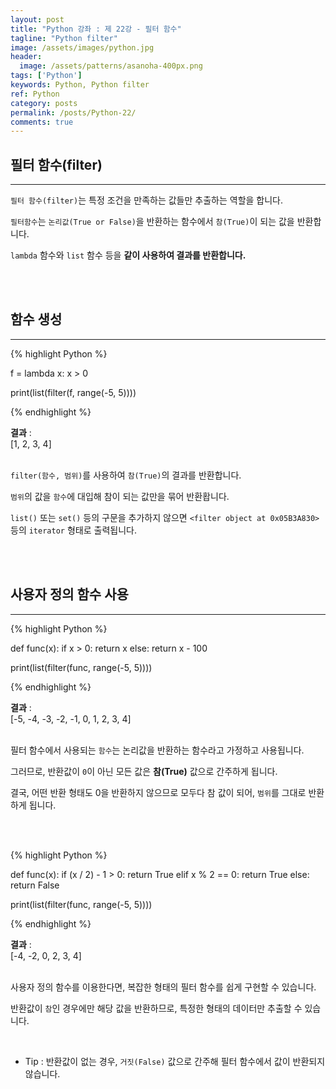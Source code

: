 ```yaml
---
layout: post
title: "Python 강좌 : 제 22강 - 필터 함수"
tagline: "Python filter"
image: /assets/images/python.jpg
header:
  image: /assets/patterns/asanoha-400px.png
tags: ['Python']
keywords: Python, Python filter
ref: Python
category: posts
permalink: /posts/Python-22/
comments: true
---
```


## 필터 함수(filter) ##
----------

`필터 함수(filter)`는 특정 조건을 만족하는 값들만 추출하는 역할을 합니다. 

`필터함수`는 `논리값(True or False)`을 반환하는 함수에서 `참(True)`이 되는 값을 반환합니다.

`lambda` 함수와 `list` 함수 등을 **같이 사용하여 결과를 반환합니다.**

<br>
<br>

## 함수 생성 ##
----------

{% highlight Python %}

f = lambda x: x > 0

print(list(filter(f, range(-5, 5))))

{% endhighlight %}

**결과**
:    
[1, 2, 3, 4]<br>
<br>

`filter(함수, 범위)`를 사용하여 `참(True)`의 결과를 반환합니다.

`범위`의 값을 `함수`에 대입해 참이 되는 값만을 묶어 반환홥니다. 

`list()` 또는 `set()` 등의 구문을 추가하지 않으면 `<filter object at 0x05B3A830>` 등의 `iterator` 형태로 출력됩니다.

<br>
<br>

## 사용자 정의 함수 사용 ##
----------

{% highlight Python %}

def func(x):
    if x > 0:
        return x
    else:
        return x - 100


print(list(filter(func, range(-5, 5))))

{% endhighlight %}

**결과**
:    
[-5, -4, -3, -2, -1, 0, 1, 2, 3, 4]<br>
<br>

필터 함수에서 사용되는 `함수`는 논리값을 반환하는 함수라고 가정하고 사용됩니다.

그러므로, 반환값이 `0`이 아닌 모든 값은 **참(True)** 값으로 간주하게 됩니다.

결국, 어떤 반환 형태도 0을 반환하지 않으므로 모두다 참 값이 되어, `범위`를 그대로 반환하게 됩니다.

<br>
<br>

{% highlight Python %}

def func(x):
    if (x / 2) - 1 > 0:
        return True
    elif x % 2 == 0:
        return True 
    else:
        return False


print(list(filter(func, range(-5, 5))))

{% endhighlight %}

**결과**
:    
[-4, -2, 0, 2, 3, 4]<br>
<br>

사용자 정의 함수를 이용한다면, 복잡한 형태의 필터 함수를 쉽게 구현할 수 있습니다.

반환값이 `참`인 경우에만 해당 값을 반환하므로, 특정한 형태의 데이터만 추출할 수 있습니다.

<br>

* Tip : 반환값이 없는 경우, `거짓(False)` 값으로 간주해 필터 함수에서 값이 반환되지 않습니다.

